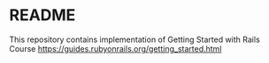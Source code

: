 # README
This repository contains implementation of Getting Started with Rails Course
https://guides.rubyonrails.org/getting_started.html

